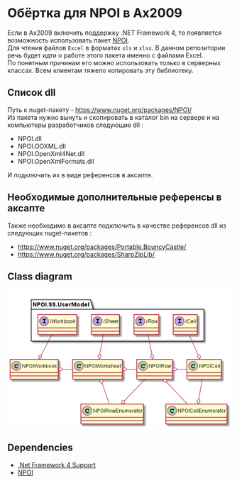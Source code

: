 # Обёртка для NPOI в Ax2009

Если в Ax2009 включить поддержку .NET Framework 4, то появляется возможность использовать пакет [NPOI](https://github.com/tonyqus/npoi).  
Для чтения файлов `Excel` в форматах `xls` и `xlsx`. В данном репозитории речь будет идти о работе этого пакета именно с файлами Excel.  
По понятным причинам его можно использовать только в серверных классах. Всем клиентам тяжело копировать эту библиотеку.

## Список dll

Путь к nuget-пакету - https://www.nuget.org/packages/NPOI/  
Из пакета нужно вынуть и скопировать в каталог bin на сервере и на компьютеры разработчиков следующие dll :
* NPOI.dll
* NPOI.OOXML.dll
* NPOI.OpenXml4Net.dll
* NPOI.OpenXmlFormats.dll

И подключить их в виде референсов в аксапте.

## Необходимые дополнительные референсы в аксапте

Также необходимо в аксапте подключить в качестве референсов dll из следующих nuget-пакетов :
* https://www.nuget.org/packages/Portable.BouncyCastle/
* https://www.nuget.org/packages/SharpZipLib/

## Class diagram

<img src="schema\Ax2009-NPOI.png" alt="схема">

## Dependencies

* [.Net Framework 4 Support](https://github.com/d-tolstov/Ax2009-NetFramework4-Support)
* [NPOI](https://github.com/tonyqus/npoi)